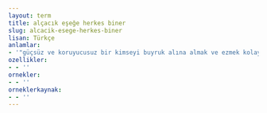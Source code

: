 ```yaml
---
layout: term
title: alçacık eşeğe herkes biner
slug: alcacik-esege-herkes-biner
lisan: Türkçe
anlamlar:
- '"güçsüz ve koruyucusuz bir kimseyi buyruk alına almak ve ezmek kolaydır" anlamında kullanılan bir söz'
ozellikler:
- - ''
ornekler:
- - ''
orneklerkaynak:
- - ''
---
```

